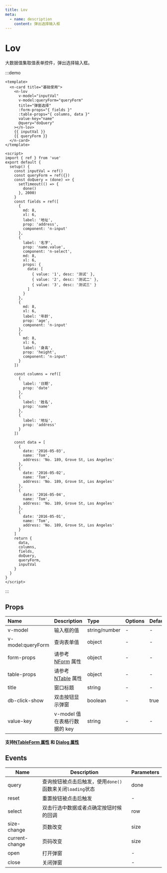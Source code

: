```yaml
---
title: Lov
meta:
  - name: description
    content: 弹出选择输入框
---
```


# Lov

大数据值集取值表单控件，弹出选择输入框。

:::demo

```vue
<template>
  <n-card title="基础使用">
    <n-lov
      v-model="inputVal"
      v-model:queryForm="queryForm"
      title="弹窗选择"
      :form-props="{ fields }"
      :table-props="{ columns, data }"
      value-key="name"
      @query="doQuery"
    ></n-lov>
    {{ inputVal }}
    {{ queryForm }}
  </n-card>
</template>

<script>
import { ref } from 'vue'
export default {
  setup() {
    const inputVal = ref()
    const queryForm = ref({})
    const doQuery = (done) => {
      setTimeout(() => {
        done()
      }, 2000)
    }
    const fields = ref([
      {
        md: 8,
        xl: 6,
        label: '地址',
        prop: 'address',
        component: 'n-input'
      },
      {
        label: '名字',
        prop: 'name.value',
        component: 'n-select',
        md: 8,
        xl: 6,
        props: {
          data: [
            { value: '1', desc: '测试' },
            { value: '2', desc: '测试二' },
            { value: '3', desc: '测试三' }
          ]
        }
      },
      {
        md: 8,
        xl: 6,
        label: '年龄',
        prop: 'age',
        component: 'n-input'
      },
      {
        md: 8,
        xl: 6,
        label: '身高',
        prop: 'height',
        component: 'n-input'
      }
    ])

    const columns = ref([
      {
        label: '日期',
        prop: 'date'
      },
      {
        label: '姓名',
        prop: 'name'
      },
      {
        label: '地址',
        prop: 'address'
      }
    ])

    const data = [
      {
        date: '2016-05-03',
        name: 'Tom',
        address: 'No. 189, Grove St, Los Angeles'
      },
      {
        date: '2016-05-02',
        name: 'Tom',
        address: 'No. 189, Grove St, Los Angeles'
      },
      {
        date: '2016-05-04',
        name: 'Tom',
        address: 'No. 189, Grove St, Los Angeles'
      },
      {
        date: '2016-05-01',
        name: 'Tom',
        address: 'No. 189, Grove St, Los Angeles'
      }
    ]
    return {
      data,
      columns,
      fields,
      doQuery,
      queryForm,
      inputVal
    }
  }
}
</script>
```

:::

## Props

| Name              | Description                            | Type          | Options | Default |
| :---------------- | :------------------------------------- | :------------ | :------ | :------ |
| v-model           | 输入框的值                             | string/number | -       | -       |
| v-model:queryForm | 查询表单值                             | object        | -       | -       |
| form-props        | 请参考 [NForm](./form.md#props) 属性   | object        | -       | -       |
| table-props       | 请参考 [NTable](./table.md#props) 属性 | object        | -       | -       |
| title             | 窗口标题                               | string        | -       | -       |
| db-click-show     | 双击按钮显示弹窗                       | boolean       | -       | true    |
| value-key         | v-model 值在表格行数据的 key           | string        | -       | -       |

**支持[NTableForm 属性](./table-form.md#props) 和 [Dialog 属性](./dialog.md#props)**

## Events

| Name           | Description                                               | Parameters |
| -------------- | --------------------------------------------------------- | ---------- |
| query          | 查询按钮被点击后触发，使用`done()`函数来关闭`loading`状态 | done       |
| reset          | 重置按钮被点击后触发                                      | -          |
| select         | 双击行选中数据或者点确定按钮时候的回调                    | row        |
| size-change    | 页数改变                                                  | size       |
| current-change | 页码改变                                                  | size       |
| open           | 打开弹窗                                                  | -          |
| close          | 关闭弹窗                                                  | -          |
